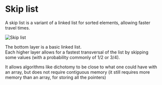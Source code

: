 # Skip list

A skip list is a variant of a linked list for sorted elements, allowing faster travel times.

![Skip list](https://upload.wikimedia.org/wikipedia/commons/thumb/8/86/Skip_list.svg/470px-Skip_list.svg.png)

The bottom layer is a basic linked list.  
Each higher layer allows for a fastest transversal of the list by skipping some values (with a probability commonly of 1/2 or 3/4).

It allows algorithms like dichotomy to be close to what one could have with an array, but does not require contiguous memory (it still requires more memory than an array, for storing all the pointers)
